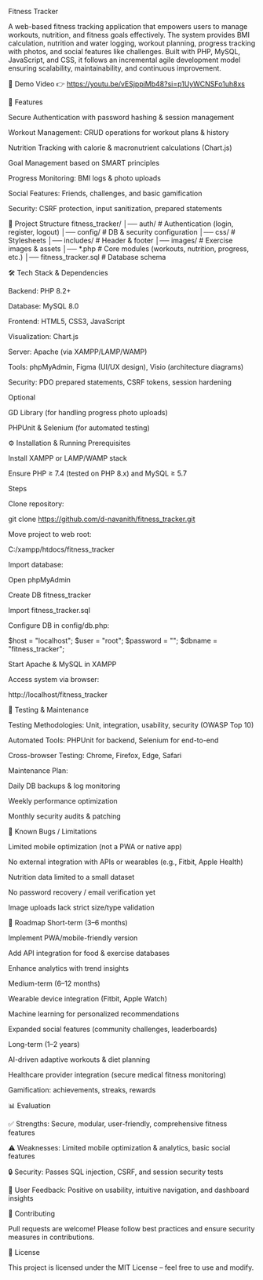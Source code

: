 Fitness Tracker

A web-based fitness tracking application that empowers users to manage workouts, nutrition, and fitness goals effectively. The system provides BMI calculation, nutrition and water logging, workout planning, progress tracking with photos, and social features like challenges. Built with PHP, MySQL, JavaScript, and CSS, it follows an incremental agile development model ensuring scalability, maintainability, and continuous improvement.

🎥 Demo Video
👉 https://youtu.be/vESjppiMb48?si=p1UyWCNSFo1uh8xs

🚀 Features

Secure Authentication with password hashing & session management

Workout Management: CRUD operations for workout plans & history

Nutrition Tracking with calorie & macronutrient calculations (Chart.js)

Goal Management based on SMART principles

Progress Monitoring: BMI logs & photo uploads

Social Features: Friends, challenges, and basic gamification

Security: CSRF protection, input sanitization, prepared statements

📂 Project Structure
fitness_tracker/
│── auth/        # Authentication (login, register, logout)
│── config/      # DB & security configuration
│── css/         # Stylesheets
│── includes/    # Header & footer
│── images/      # Exercise images & assets
│── *.php        # Core modules (workouts, nutrition, progress, etc.)
│── fitness_tracker.sql  # Database schema

🛠️ Tech Stack & Dependencies

Backend: PHP 8.2+

Database: MySQL 8.0

Frontend: HTML5, CSS3, JavaScript

Visualization: Chart.js

Server: Apache (via XAMPP/LAMP/WAMP)

Tools: phpMyAdmin, Figma (UI/UX design), Visio (architecture diagrams)

Security: PDO prepared statements, CSRF tokens, session hardening

Optional

GD Library (for handling progress photo uploads)

PHPUnit & Selenium (for automated testing)

⚙️ Installation & Running
Prerequisites

Install XAMPP
 or LAMP/WAMP stack

Ensure PHP ≥ 7.4 (tested on PHP 8.x) and MySQL ≥ 5.7

Steps

Clone repository:

git clone https://github.com/d-navanith/fitness_tracker.git


Move project to web root:

C:/xampp/htdocs/fitness_tracker


Import database:

Open phpMyAdmin

Create DB fitness_tracker

Import fitness_tracker.sql

Configure DB in config/db.php:

$host = "localhost";
$user = "root";
$password = "";
$dbname = "fitness_tracker";


Start Apache & MySQL in XAMPP

Access system via browser:

http://localhost/fitness_tracker

🧪 Testing & Maintenance

Testing Methodologies: Unit, integration, usability, security (OWASP Top 10)

Automated Tools: PHPUnit for backend, Selenium for end-to-end

Cross-browser Testing: Chrome, Firefox, Edge, Safari

Maintenance Plan:

Daily DB backups & log monitoring

Weekly performance optimization

Monthly security audits & patching

🐛 Known Bugs / Limitations

Limited mobile optimization (not a PWA or native app)

No external integration with APIs or wearables (e.g., Fitbit, Apple Health)

Nutrition data limited to a small dataset

No password recovery / email verification yet

Image uploads lack strict size/type validation

📌 Roadmap
Short-term (3–6 months)

Implement PWA/mobile-friendly version

Add API integration for food & exercise databases

Enhance analytics with trend insights

Medium-term (6–12 months)

Wearable device integration (Fitbit, Apple Watch)

Machine learning for personalized recommendations

Expanded social features (community challenges, leaderboards)

Long-term (1–2 years)

AI-driven adaptive workouts & diet planning

Healthcare provider integration (secure medical fitness monitoring)

Gamification: achievements, streaks, rewards

📊 Evaluation

✅ Strengths: Secure, modular, user-friendly, comprehensive fitness features

⚠️ Weaknesses: Limited mobile optimization & analytics, basic social features

🔒 Security: Passes SQL injection, CSRF, and session security tests

🎯 User Feedback: Positive on usability, intuitive navigation, and dashboard insights

🤝 Contributing

Pull requests are welcome! Please follow best practices and ensure security measures in contributions.

📄 License

This project is licensed under the MIT License – feel free to use and modify.
